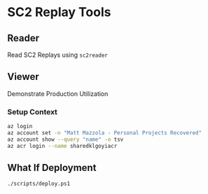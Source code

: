 # SC2 Replay Tools

## Reader

Read SC2 Replays using `sc2reader`

## Viewer

Demonstrate Production Utilization

### Setup Context

```bash
az login
az account set -n "Matt Mazzola - Personal Projects Recovered"
az account show --query "name" -o tsv
az acr login --name sharedklgoyiacr
```

## What If Deployment

```pwsh
./scripts/deploy.ps1
```